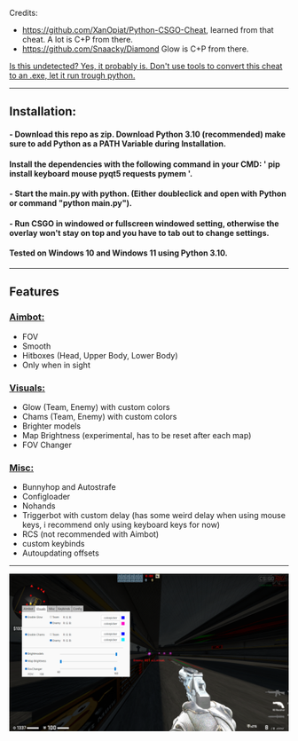 Credits: 
- https://github.com/XanOpiat/Python-CSGO-Cheat, learned from that cheat. A lot is C+P from there.
- https://github.com/Snaacky/Diamond Glow is C+P from there.

<ins> Is this undetected? Yes, it probably is. Don't use tools to convert this cheat to an .exe, let it run trough python. </ins>

****
## Installation:
#### - Download this repo as zip. Download Python 3.10 (recommended) make sure to add Python as a PATH Variable during Installation.  
#### Install the dependencies with the following command in your CMD: ' pip install keyboard mouse pyqt5 requests pymem '. 
#### - Start the main.py with python. (Either doubleclick and open with Python or command "python main.py").
#### - Run CSGO in windowed or fullscreen windowed setting, otherwise the overlay won't stay on top and you have to tab out to change settings.
#### Tested on Windows 10 and Windows 11 using Python 3.10.

****
## Features
### <ins> Aimbot: </ins>
- FOV
- Smooth
- Hitboxes (Head, Upper Body, Lower Body)
- Only when in sight

### <ins> Visuals: </ins>
- Glow (Team, Enemy) with custom colors
- Chams (Team, Enemy) with custom colors
- Brighter models
- Map Brightness (experimental, has to be reset after each map)
- FOV Changer

### <ins> Misc: </ins>
- Bunnyhop and Autostrafe
- Configloader
- Nohands
- Triggerbot with custom delay (has some weird delay when using mouse keys, i recommend only using keyboard keys for now)
- RCS (not recommended with Aimbot)
- custom keybinds
- Autoupdating offsets
****

![alt text](https://raw.githubusercontent.com/kurtn3x/CSGOExternal/main/settings/showcase_screenshots/Showcase.png)
